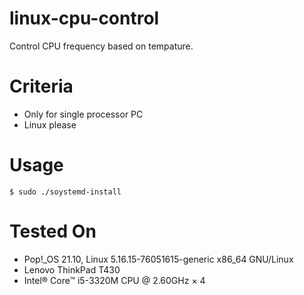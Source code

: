 # linux-cpu-control
Control CPU frequency based on tempature.

# Criteria

- Only for single processor PC
- Linux please

# Usage

```
$ sudo ./soystemd-install
```

# Tested On

- Pop!_OS 21.10, Linux 5.16.15-76051615-generic x86_64 GNU/Linux
- Lenovo ThinkPad T430
- Intel® Core™ i5-3320M CPU @ 2.60GHz × 4 
